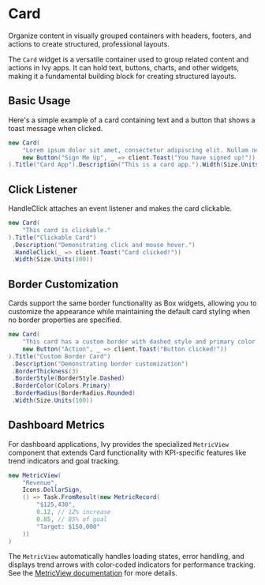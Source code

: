 ﻿---
prepare: |
  var client = this.UseService<IClientProvider>();
---

# Card

<Ingress>
Organize content in visually grouped containers with headers, footers, and actions to create structured, professional layouts.
</Ingress>

The `Card` widget is a versatile container used to group related content and actions in Ivy apps. It can hold text, buttons, charts, and other widgets, making it a fundamental building block for creating structured layouts.

## Basic Usage

Here's a simple example of a card containing text and a button that shows a toast message when clicked.

```csharp demo-below
new Card(
    "Lorem ipsum dolor sit amet, consectetur adipiscing elit. Nullam nec purus nec nunc",
    new Button("Sign Me Up", _ => client.Toast("You have signed up!"))
).Title("Card App").Description("This is a card app.").Width(Size.Units(100))
```

## Click Listener

HandleClick attaches an event listener and makes the card clickable.

```csharp demo-below
new Card(
    "This card is clickable."
).Title("Clickable Card")
 .Description("Demonstrating click and mouse hover.")
 .HandleClick(_ => client.Toast("Card clicked!"))
 .Width(Size.Units(100))
```

## Border Customization

Cards support the same border functionality as Box widgets, allowing you to customize the appearance while maintaining the default card styling when no border properties are specified.

```csharp demo-below
new Card(
    "This card has a custom border with dashed style and primary color.",
    new Button("Action", _ => client.Toast("Button clicked!"))
).Title("Custom Border Card")
 .Description("Demonstrating border customization")
 .BorderThickness(3)
 .BorderStyle(BorderStyle.Dashed)
 .BorderColor(Colors.Primary)
 .BorderRadius(BorderRadius.Rounded)
 .Width(Size.Units(100))
```

## Dashboard Metrics

For dashboard applications, Ivy provides the specialized `MetricView` component that extends Card functionality with KPI-specific features like trend indicators and goal tracking.

```csharp demo-below
new MetricView(
    "Revenue", 
    Icons.DollarSign,
    () => Task.FromResult(new MetricRecord(
        "$125,430", 
        0.12, // 12% increase
        0.85, // 85% of goal
        "Target: $150,000"
    ))
)
```

The `MetricView` automatically handles loading states, error handling, and displays trend arrows with color-coded indicators for performance tracking. See the [MetricView documentation](MetricView.md) for more details.

<WidgetDocs Type="Ivy.Card" ExtensionTypes="Ivy.CardExtensions" SourceUrl="https://github.com/Ivy-Interactive/Ivy-Framework/blob/main/Ivy/Widgets/Card.cs"/>
